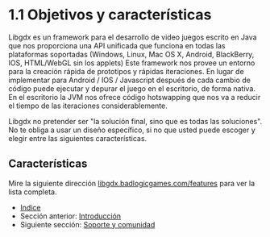 # 1.1 Objetivos y características

Libgdx es un framework para el desarrollo de video juegos escrito en Java que nos proporciona una API unificada que funciona en todas las plataformas soportadas (Windows, Linux, Mac OS X, Android, BlackBerry, IOS, HTML/WebGL sin los applets)
Este framework nos provee un entorno para la creación rápida de prototipos y rápidas iteraciones. En lugar de implementar para Android / IOS / Javascript después de cada cambio de código puede ejecutar y depurar el juego en el escritorio, de forma nativa.
En el escritorio la JVM nos ofrece código hotswapping que nos va a reducir el tiempo de las iteraciones considerablemente. 

Libgdx no pretender ser "la solución final, sino que es todas las soluciones". No te obliga a usar un diseño específico, si no que usted puede escoger y elegir entre las siguientes características.

## Características

Mire la siguiente dirección [libgdx.badlogicgames.com/features](http://libgdx.badlogicgames.com/features.html) para ver la lista completa.

- [Indice](preface.md)
- Sección anterior: [Introducción](01.0.md)
- Siguiente sección: [Soporte y comunidad](01.2.md)
